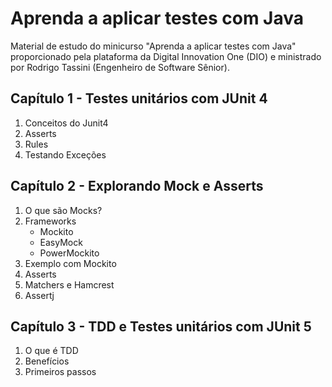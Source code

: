 # Aprenda a aplicar testes com Java
Material de estudo do minicurso "Aprenda a aplicar testes com Java" proporcionado pela plataforma da Digital Innovation One (DIO) e ministrado por Rodrigo Tassini (Engenheiro de Software Sênior).

## Capítulo 1 - Testes unitários com JUnit 4
1. Conceitos do Junit4
2. Asserts
3. Rules
4. Testando Exceções

## Capítulo 2 - Explorando Mock e Asserts
1. O que são Mocks?
  2. Frameworks
        + Mockito
        + EasyMock
        + PowerMockito
  3. Exemplo com Mockito
  4. Asserts
  5. Matchers e Hamcrest
  6. Assertj

## Capítulo 3 - TDD e Testes unitários com JUnit 5
1. O que é TDD
2. Benefícios
3. Primeiros passos
